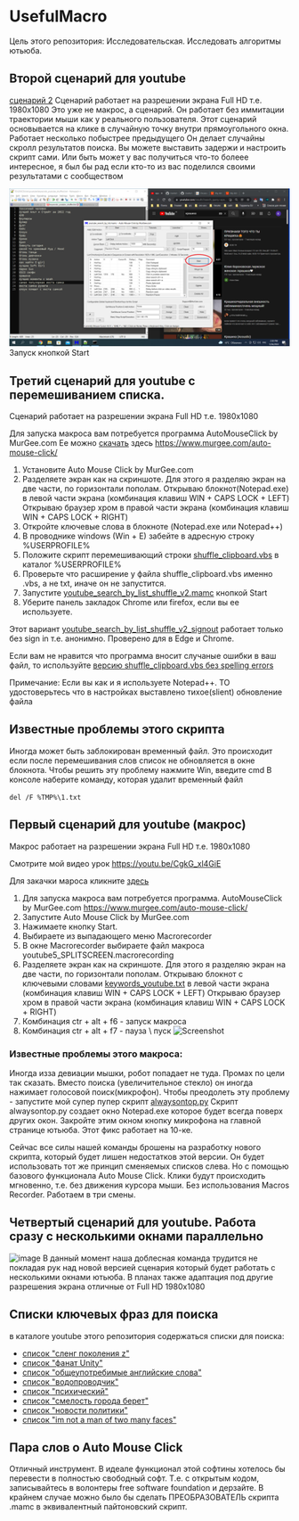 # UsefulMacro
Цель этого репозитория: Исследовательская. Исследовать алгоритмы ютьюба.


## Второй сценарий для youtube
[сценарий 2](https://github.com/Kvazikot/UsefulMacro/raw/master/youtube_search_by_list_shuffle_v2.mamc)
Сценарий работает на разрешении экрана Full HD т.е. 1980x1080
Это уже не макрос, а сценарий.
Он работает без иммитации траектории мыши как у реального пользователя.
Этот сценарий основывается на клике в случайную точку внутри прямоугольного окна.
Работает несколько побыстрее предыдущего
Он делает случайны скролл результатов поиска. Вы можете выставить задержи и настроить скрипт сами.
Или быть может у вас получиться что-то болеее интересное, я был бы рад если кто-то из вас поделился своими результатами с сообществом

![image](https://github.com/Kvazikot/UsefulMacro/blob/master/youtube_search_by_list.png)
Запуск кнопкой Start

## Третий сценарий для youtube с перемешиванием списка.
Сценарий работает на разрешении экрана Full HD т.е. 1980x1080

Для запуска макроса вам потребуется программа AutoMouseClick by MurGee.com 
Ее можно [скачать](https://www.murgee.com/auto-mouse-click/download/setup.exe) здесь https://www.murgee.com/auto-mouse-click/
1. Установите Auto Mouse Click by MurGee.com
2. Разделяете экран как на скриншоте. Для этого я разделяю экран на две части, по горизонтали пополам. Открываю блокнот(Notepad.exe) в левой части экрана (комбинация клавиш WIN + CAPS LOCK + LEFT) Открываю браузер хром в правой части экрана (комбинация клавиш WIN + CAPS LOCK + RIGHT)
3. Откройте ключевые слова в блокноте (Notepad.exe или Notepad++)
4. В проводнике windows (Win + E) забейте в адресную строку %USERPROFILE%
5. Положите скрипт перемешивающий строки [shuffle_clipboard.vbs](https://github.com/Kvazikot/UsefulMacro/raw/master/shuffle_clipboard.vbs) в каталог %USERPROFILE%
6. Проверьте что расширение у файла shuffle_clipboard.vbs именно .vbs, а не txt, иначе он не запустится.
7. Запустите [youtube_search_by_list_shuffle_v2.mamc](https://github.com/Kvazikot/UsefulMacro/raw/master/youtube_search_by_list_shuffle_v2.mamc) кнопкой Start
8. Уберите панель закладок Chrome или firefox, если вы ее используете.

Этот вариант [youtube_search_by_list_shuffle_v2_signout](https://github.com/Kvazikot/UsefulMacro/raw/master/youtube_search_by_list_shuffle_v2_signout%20.mamc) работает только без sign in т.е. анонимно. Проверено для в Edge и Chrome.

Если вам не нравится что программа вносит случаные ошибки в ваш файл, 
то используйте [версию shuffle_clipboard.vbs без spelling errors](https://raw.githubusercontent.com/Kvazikot/UsefulMacro/6ac0ab5b5273aacfde10d046d6bdb9488677f378/shuffle_clipboard.vbs)

Примечание: Если вы как и я используете Notepad++. ТО удостоверьтесь что в настройках выставлено тихое(slient) обновление файла

## Известные проблемы этого скрипта
Иногда может быть заблокирован временный файл. 
Это происходит если после перемешивания слов список не обновляется в окне блокнота.
Чтобы решить эту проблему нажмите Win, введите cmd
В консоле наберите команду, которая удалит временный файл

```del /F %TMP%\1.txt```

## Первый сценарий для youtube (макрос)

Макрос работает на разрешении экрана Full HD т.е. 1980x1080

Смотрите мой видео урок
https://youtu.be/CgkG_xl4GiE

Для закачки мароса кликните [здесь](https://github.com/Kvazikot/UsefulMacro/raw/master/youtube5_SPLITSCREEN.macrorecording)

1. Для запуска макроса вам потребуется программа. AutoMouseClick by MurGee.com
https://www.murgee.com/auto-mouse-click/
2. Запустите Auto Mouse Click by MurGee.com
3. Нажимаете кнопку Start.  
4. Выбираете из выпадающего меню Macrorecorder
5. В окне Macrorecorder выбираете файл макроса youtube5_SPLITSCREEN.macrorecording
6. Разделяете экран как на скриншоте.
Для этого я разделяю экран на две части, по горизонтали пополам.
Открываю блокнот с ключевыми словами [keywords_youtube.txt](https://github.com/Kvazikot/UsefulMacro/blob/master/keywords_youtube.txt) в левой части экрана (комбинация клавиш WIN + CAPS LOCK + LEFT)
Открываю браузер хром в правой части экрана (комбинация клавиш WIN + CAPS LOCK + RIGHT)
7. Комбинация ctr + alt + f6 - запуск макроса
8. Комбинация ctr + alt + f7 - пауза \ пуск
![Screenshot](https://github.com/Kvazikot/UsefulMacro/blob/master/AUTOCLIKER_SCREENSHOT2.png)


### Известные проблемы этого макроса:
Иногда изза девиации мышки, робот попадает не туда. Промах по цели так сказать.
Вместо поиска (увеличительное стекло) он иногда нажимает голосовой поиск(микрофон).
Чтобы преодолеть эту проблему - запустите мой супер пупер скрипт [alwaysontop.py](https://github.com/Kvazikot/UsefulMacro/blob/master/alwaystop.py)
Скрипт alwaysontop.py создает окно Notepad.exe которое будет всегда поверх других окон. 
Закройте этим окном кнопку микрофона на главной странице ютьюба. Этот фикс работает на 10-ке.

Сейчас все силы нашей команды брошены на разработку нового скрипта, который будет лишен недостатков этой версии.
Он будет использовать тот же принцип сменяемых списков слева. Но с помощью базового функционала Auto Mouse Click.
Клики будут происходить мгновенно, т.е. без движения курсора мыши. Без использования Macros Recorder.
Работаем в три смены. 

## Четвертый сценарий для youtube. Работа сразу с несколькими окнами параллельно
![image](https://github.com/Kvazikot/UsefulMacro/blob/master/4_window_mode.png)
В данный момент наша доблесная команда трудится не покладая рук над новой версией
сценария который будет работать с несколькими окнами ютьюба.
В планах также адаптация под другие разрешения экрана отличные от Full HD 1980x1080

## Списки ключевых фраз для поиска
в каталоге youtube этого репозитория содержаться списки для поиска:

* [список "сленг поколения z"](https://github.com/Kvazikot/UsefulMacro/blob/master/youtube/z_gen_slang.txt)
* [список "фанат Unity"](https://github.com/Kvazikot/UsefulMacro/blob/master/youtube/unity_fan_list.txt)
* [список "общеупотребимые английские слова"](https://github.com/Kvazikot/UsefulMacro/blob/master/youtube/common_english_shuffled.txt)
* [список "водопроводчик"](https://github.com/Kvazikot/UsefulMacro/blob/master/youtube/plumber_keywords.txt)
* [список "психический"](https://raw.githubusercontent.com/Kvazikot/UsefulMacro/master/youtube/mentalist_list.txt)
* [список "смелость города берет"](https://raw.githubusercontent.com/Kvazikot/UsefulMacro/master/youtube/courage_list.txt)
* [список "новости политики"](https://raw.githubusercontent.com/Kvazikot/UsefulMacro/master/youtube/search_news_list.txt)
* [список "im not a man of two many faces"](https://github.com/Kvazikot/UsefulMacro/blob/master/youtube/medical_search_list_rus.txt)

## Пара слов о Auto Mouse Click
Отличный инструмент. В идеале функционал этой софтины хотелось бы перевести в полностью свободный софт. 
Т.е. с открытым кодом, записывайтесь в волонтеры free software foundation и дерзайте.
В крайнем случае можно было бы сделать ПРЕОБРАЗОВАТЕЛЬ скрипта .mamc в эквивалентный пайтоновский скрипт.


